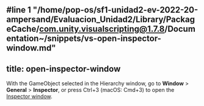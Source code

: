 #line 1 "/home/pop-os/sf1-unidad2-ev-2022-20-ampersand/Evaluacion_Unidad2/Library/PackageCache/com.unity.visualscripting@1.7.8/Documentation~/snippets/vs-open-inspector-window.md"
---
title: open-inspector-window
---

With the GameObject selected in the Hierarchy window, go to **Window** &gt; **General** &gt; **Inspector**, or press Ctrl+3 (macOS: Cmd+3) to open the [Inspector window](https://docs.unity3d.com/Documentation/Manual/UsingTheInspector.html).